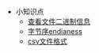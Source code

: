 * 小知识点
   * [查看文件二进制信息](查看文件二进制信息.md)
   * [字节序endianess](字节序endianess.md)
   * [csv文件格式](csv文件格式.md)
